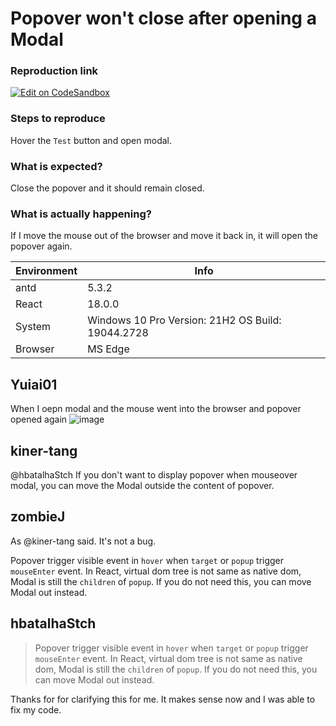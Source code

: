 # Popover won't close after opening a Modal

### Reproduction link

[![Edit on CodeSandbox](https://codesandbox.io/static/img/play-codesandbox.svg)](https://codesandbox.io/s/controlling-the-close-of-the-dialog-antd-5-3-2-forked-fytgiz?file=/demo.tsx)

### Steps to reproduce

Hover the `Test` button and open modal.

### What is expected?

Close the popover and it should remain closed.

### What is actually happening?

If I move the mouse out of the browser and move it back in, it will open the popover again.

| Environment | Info                                              |
| ----------- | ------------------------------------------------- |
| antd        | 5.3.2                                             |
| React       | 18.0.0                                            |
| System      | Windows 10 Pro Version: 21H2 OS Build: 19044.2728 |
| Browser     | MS Edge                                           |

<!-- generated by ant-design-issue-helper. DO NOT REMOVE -->

## Yuiai01

When I oepn modal and the mouse went into the browser and popover opened again
![image](https://user-images.githubusercontent.com/112228030/226488857-f4e9e751-10d1-4dd9-ace2-a002268734f0.png)

## kiner-tang

@hbatalhaStch If you don't want to display popover when mouseover modal, you can move the Modal outside the content of popover.

## zombieJ

As @kiner-tang said. It's not a bug.

Popover trigger visible event in `hover` when `target` or `popup` trigger `mouseEnter` event. In React, virtual dom tree is not same as native dom, Modal is still the `children` of `popup`. If you do not need this, you can move Modal out instead.

## hbatalhaStch

> Popover trigger visible event in `hover` when `target` or `popup` trigger `mouseEnter` event. In React, virtual dom tree is not same as native dom, Modal is still the `children` of `popup`. If you do not need this, you can move Modal out instead.

Thanks for for clarifying this for me. It makes sense now and I was able to fix my code.
